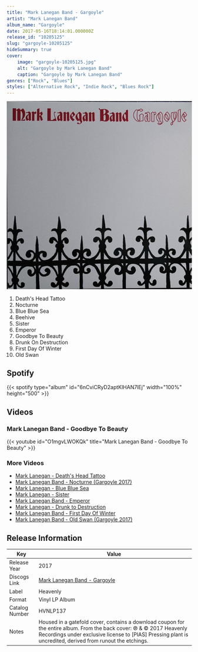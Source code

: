```yaml
---
title: "Mark Lanegan Band - Gargoyle"
artist: "Mark Lanegan Band"
album_name: "Gargoyle"
date: 2017-05-16T18:14:01.000000Z
release_id: "10205125"
slug: "gargoyle-10205125"
hideSummary: true
cover:
    image: "gargoyle-10205125.jpg"
    alt: "Gargoyle by Mark Lanegan Band"
    caption: "Gargoyle by Mark Lanegan Band"
genres: ["Rock", "Blues"]
styles: ["Alternative Rock", "Indie Rock", "Blues Rock"]
---
```


![Gargoyle by Mark Lanegan Band](gargoyle-10205125.jpg)

<!-- section break -->

1. Death's Head Tattoo
2. Nocturne
3. Blue Blue Sea
4. Beehive
5. Sister
6. Emperor
7. Goodbye To Beauty
8. Drunk On Destruction
9. First Day Of Winter
10. Old Swan

<!-- section break -->


## Spotify
{{< spotify type="album" id="6nCviCRyD2aptKlHAN7lEj" width="100%" height="500" >}}



## Videos
### Mark Lanegan Band - Goodbye To Beauty
{{< youtube id="O1mgvLWOKQk" title="Mark Lanegan Band - Goodbye To Beauty" >}}<br>

### More Videos

- [Mark Lanegan - Death's Head Tattoo](https://www.youtube.com/watch?v=WlRo0LLIHOU)
- [Mark Lanegan Band - Nocturne  (Gargoyle 2017)](https://www.youtube.com/watch?v=xTOejKoNPtg)
- [Mark Lanegan - Blue Blue Sea](https://www.youtube.com/watch?v=jNc6t2QAQto)
- [Mark Lanegan - Sister](https://www.youtube.com/watch?v=EJWA0ZVa_aE)
- [Mark Lanegan Band - Emperor](https://www.youtube.com/watch?v=7QAEdZ3Af1A)
- [Mark Lanegan - Drunk to Destruction](https://www.youtube.com/watch?v=Xqqhtr5_9a4)
- [Mark Lanegan Band - First Day Of Winter](https://www.youtube.com/watch?v=24Mh47Rby-U)
- [Mark Lanegan Band - Old Swan  (Gargoyle 2017)](https://www.youtube.com/watch?v=yUezUNkbAc8)


## Release Information
|  Key           | Value                                                |
| ---------------| ---------------------------------------------------- |
| Release Year   | 2017                                   |
| Discogs Link   | [Mark Lanegan Band - Gargoyle](https://www.discogs.com/release/10205125-Mark-Lanegan-Band-Gargoyle) |
| Label          | Heavenly |
| Format         | Vinyl LP Album |
| Catalog Number | HVNLP137 |
| Notes | Housed in a gatefold cover, contains a download coupon for the entire album.   From the back cover:  ℗ & © 2017 Heavenly Recordings under exclusive license to [PIAS]   Pressing plant is uncredited, derived from runout the etchings.  |